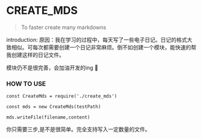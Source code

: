 # CREATE_MDS

> To faster create many markdowns

introduction:
原因：我在学习的过程中，每天写了一些电子日记。日记的格式大致相似。可每次都需要创建一个日记非常麻烦。倒不如创建一个模块，能快速的帮我创建这样的日记文件。

模块仍不是很完善，会加油开发的ing :muscle:

### HOW TO USE
```
const CreateMds = require('./create_mds')

const mds = new CreateMds(testPath)

mds.writeFile(filename,content)
```

你只需要三步,是不是很简单。完全支持写入一定数量的文件。

